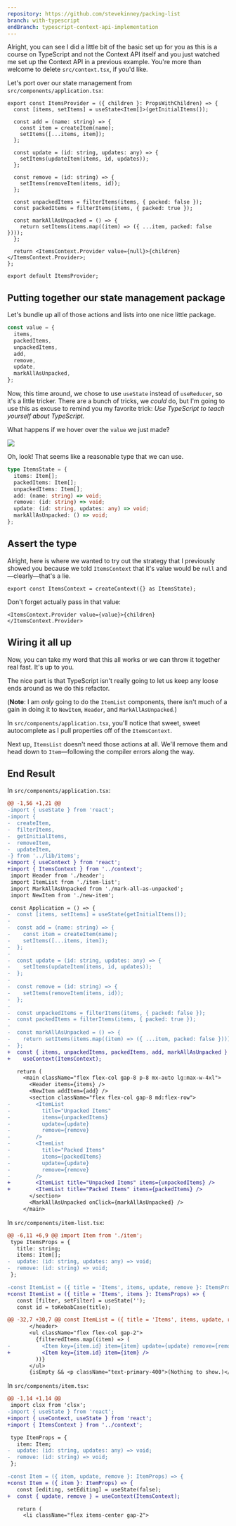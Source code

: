 ```yaml
---
repository: https://github.com/stevekinney/packing-list
branch: with-typescript
endBranch: typescript-context-api-implementation
---
```


Alright, you can see I did a little bit of the basic set up for you as this is a course on TypeScript and not the Context API itself and you just watched me set up the Context API in a previous example. You're more than welcome to delete `src/context.tsx`, if you'd like.

Let's port over our state management from `src/components/application.tsx`:

```tsx
export const ItemsProvider = ({ children }: PropsWithChildren) => {
  const [items, setItems] = useState<Item[]>(getInitialItems());

  const add = (name: string) => {
    const item = createItem(name);
    setItems([...items, item]);
  };

  const update = (id: string, updates: any) => {
    setItems(updateItem(items, id, updates));
  };

  const remove = (id: string) => {
    setItems(removeItem(items, id));
  };

  const unpackedItems = filterItems(items, { packed: false });
  const packedItems = filterItems(items, { packed: true });

  const markAllAsUnpacked = () => {
    return setItems(items.map((item) => ({ ...item, packed: false })));
  };

  return <ItemsContext.Provider value={null}>{children}</ItemsContext.Provider>;
};

export default ItemsProvider;
```

## Putting together our state management package

Let's bundle up all of those actions and lists into one nice little package.

```ts
const value = {
  items,
  packedItems,
  unpackedItems,
  add,
  remove,
  update,
  markAllAsUnpacked,
};
```

Now, this time around, we chose to use `useState` instead of `useReducer`, so it's a little tricker. There are a bunch of tricks, we _could_ do, but I'm going to use this as excuse to remind you my favorite trick: _Use TypeScript to teach yourself about TypeScript._

What happens if we hover over the `value` we just made?

![](_attachments/Pasted%20image%2020221114142019.png)

Oh, look! That seems like a reasonable type that we can use.

```ts
type ItemsState = {
  items: Item[];
  packedItems: Item[];
  unpackedItems: Item[];
  add: (name: string) => void;
  remove: (id: string) => void;
  update: (id: string, updates: any) => void;
  markAllAsUnpacked: () => void;
};
```

## Assert the type

Alright, here is where we wanted to try out the strategy that I previously showed you because we told `ItemsContext` that it's value would be `null` and—clearly—that's a lie.

```tsx
export const ItemsContext = createContext({} as ItemsState);
```

Don't forget actually pass in that value:

```tsx
<ItemsContext.Provider value={value}>{children}</ItemsContext.Provider>
```

## Wiring it all up

Now, you can take my word that this all works or we can throw it together real fast. It's up to you.

The nice part is that TypeScript isn't really going to let us keep any loose ends around as we do this refactor.

(**Note**: I am _only_ going to do the `ItemList` components, there isn't much of a gain in doing it to `NewItem`, `Header`, and `MarkAllAsUnpacked`.)

In `src/components/application.tsx`, you'll notice that sweet, sweet autocomplete as I pull properties off of the `ItemsContext`.

Next up, `ItemsList` doesn't need those actions at all. We'll remove them and head down to `Item`—following the compiler errors along the way.

## End Result

In `src/components/application.tsx`:

```diff
@@ -1,56 +1,21 @@
-import { useState } from 'react';
-import {
-  createItem,
-  filterItems,
-  getInitialItems,
-  removeItem,
-  updateItem,
-} from '../lib/items';
+import { useContext } from 'react';
+import { ItemsContext } from '../context';
 import Header from './header';
 import ItemList from './item-list';
 import MarkAllAsUnpacked from './mark-all-as-unpacked';
 import NewItem from './new-item';

 const Application = () => {
-  const [items, setItems] = useState(getInitialItems());
-
-  const add = (name: string) => {
-    const item = createItem(name);
-    setItems([...items, item]);
-  };
-
-  const update = (id: string, updates: any) => {
-    setItems(updateItem(items, id, updates));
-  };
-
-  const remove = (id: string) => {
-    setItems(removeItem(items, id));
-  };
-
-  const unpackedItems = filterItems(items, { packed: false });
-  const packedItems = filterItems(items, { packed: true });
-
-  const markAllAsUnpacked = () => {
-    return setItems(items.map((item) => ({ ...item, packed: false })));
-  };
+  const { items, unpackedItems, packedItems, add, markAllAsUnpacked } =
+    useContext(ItemsContext);

   return (
     <main className="flex flex-col gap-8 p-8 mx-auto lg:max-w-4xl">
       <Header items={items} />
       <NewItem addItem={add} />
       <section className="flex flex-col gap-8 md:flex-row">
-        <ItemList
-          title="Unpacked Items"
-          items={unpackedItems}
-          update={update}
-          remove={remove}
-        />
-        <ItemList
-          title="Packed Items"
-          items={packedItems}
-          update={update}
-          remove={remove}
-        />
+        <ItemList title="Unpacked Items" items={unpackedItems} />
+        <ItemList title="Packed Items" items={packedItems} />
       </section>
       <MarkAllAsUnpacked onClick={markAllAsUnpacked} />
     </main>
```

In `src/components/item-list.tsx`:

```diff
@@ -6,11 +6,9 @@ import Item from './item';
 type ItemsProps = {
   title: string;
   items: Item[];
-  update: (id: string, updates: any) => void;
-  remove: (id: string) => void;
 };

-const ItemList = ({ title = 'Items', items, update, remove }: ItemsProps) => {
+const ItemList = ({ title = 'Items', items }: ItemsProps) => {
   const [filter, setFilter] = useState('');
   const id = toKebabCase(title);

@@ -32,7 +30,7 @@ const ItemList = ({ title = 'Items', items, update, remove }: ItemsProps) => {
       </header>
       <ul className="flex flex-col gap-2">
         {filteredItems.map((item) => (
-          <Item key={item.id} item={item} update={update} remove={remove} />
+          <Item key={item.id} item={item} />
         ))}
       </ul>
       {isEmpty && <p className="text-primary-400">(Nothing to show.)</p>}
```

In `src/components/item.tsx`:

```diff
@@ -1,14 +1,14 @@
 import clsx from 'clsx';
-import { useState } from 'react';
+import { useContext, useState } from 'react';
+import { ItemsContext } from '../context';

 type ItemProps = {
   item: Item;
-  update: (id: string, updates: any) => void;
-  remove: (id: string) => void;
 };

-const Item = ({ item, update, remove }: ItemProps) => {
+const Item = ({ item }: ItemProps) => {
   const [editing, setEditing] = useState(false);
+  const { update, remove } = useContext(ItemsContext);

   return (
     <li className="flex items-center gap-2">
```
